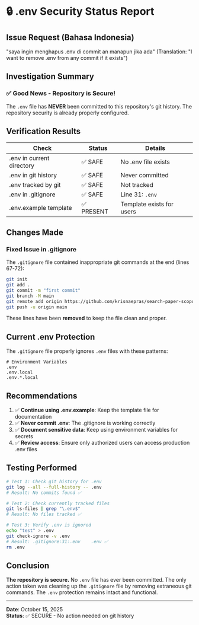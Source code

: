 # 🔒 .env Security Status Report

## Issue Request (Bahasa Indonesia)
"saya ingin menghapus .env di commit an manapun jika ada"
(Translation: "I want to remove .env from any commit if it exists")

## Investigation Summary

### ✅ Good News - Repository is Secure!

The `.env` file has **NEVER** been committed to this repository's git history. The repository security is already properly configured.

## Verification Results

| Check | Status | Details |
|-------|--------|---------|
| .env in current directory | ✅ SAFE | No .env file exists |
| .env in git history | ✅ SAFE | Never committed |
| .env tracked by git | ✅ SAFE | Not tracked |
| .env in .gitignore | ✅ SAFE | Line 31: `.env` |
| .env.example template | ✅ PRESENT | Template exists for users |

## Changes Made

### Fixed Issue in .gitignore
The `.gitignore` file contained inappropriate git commands at the end (lines 67-72):
```bash
git init
git add .
git commit -m "first commit"
git branch -M main
git remote add origin https://github.com/krisnaepras/search-paper-scopus.git
git push -u origin main
```

These lines have been **removed** to keep the file clean and proper.

## Current .env Protection

The `.gitignore` file properly ignores `.env` files with these patterns:
```gitignore
# Environment Variables
.env
.env.local
.env.*.local
```

## Recommendations

1. ✅ **Continue using .env.example**: Keep the template file for documentation
2. ✅ **Never commit .env**: The .gitignore is working correctly
3. ✅ **Document sensitive data**: Keep using environment variables for secrets
4. ✅ **Review access**: Ensure only authorized users can access production .env files

## Testing Performed

```bash
# Test 1: Check git history for .env
git log --all --full-history -- .env
# Result: No commits found ✅

# Test 2: Check currently tracked files
git ls-files | grep "\.env$"
# Result: No files tracked ✅

# Test 3: Verify .env is ignored
echo "test" > .env
git check-ignore -v .env
# Result: .gitignore:31:.env	.env ✅
rm .env
```

## Conclusion

**The repository is secure.** No `.env` file has ever been committed. The only action taken was cleaning up the `.gitignore` file by removing extraneous git commands. The `.env` protection remains intact and functional.

---
**Date**: October 15, 2025  
**Status**: ✅ SECURE - No action needed on git history
